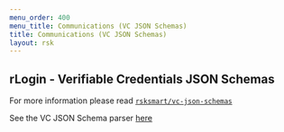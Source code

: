 ```yaml
---
menu_order: 400
menu_title: Communications (VC JSON Schemas)
title: Communications (VC JSON Schemas)
layout: rsk
---
```


## rLogin - Verifiable Credentials JSON Schemas

For more information please read [`rsksmart/vc-json-schemas`](https://github.com/rsksmart/vc-json-schemas)

See the VC JSON Schema parser [here](../vc-json-schemas-parser)

